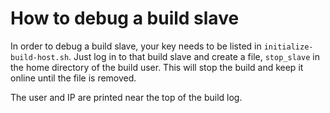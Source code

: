 How to debug a build slave
==========================

In order to debug a build slave, your key needs to be listed in
`initialize-build-host.sh`. Just log in to that build slave and create a file,
`stop_slave` in the home directory of the build user. This will stop the build
and keep it online until the file is removed.

The user and IP are printed near the top of the build log.
